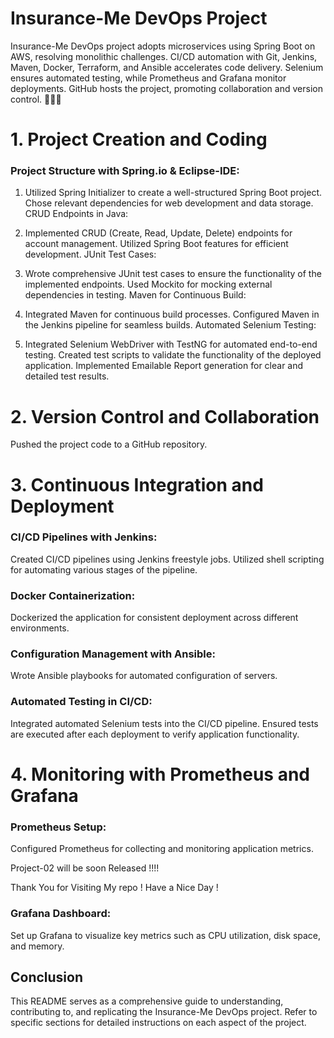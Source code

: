 
# Insurance-Me DevOps Project


Insurance-Me DevOps project adopts microservices using Spring Boot on AWS, resolving monolithic challenges. CI/CD automation with Git, Jenkins, Maven, Docker, Terraform, and Ansible accelerates code delivery. Selenium ensures automated testing, while Prometheus and Grafana monitor deployments. GitHub hosts the project, promoting collaboration and version control. 🚀🔧🌐


# 1. Project Creation and Coding

### Project Structure with Spring.io & Eclipse-IDE:

 1. Utilized Spring Initializer to create a well-structured Spring Boot project.
Chose relevant dependencies for web development and data storage.
CRUD Endpoints in Java:

2. Implemented CRUD (Create, Read, Update, Delete) endpoints for account management.
Utilized Spring Boot features for efficient development.
JUnit Test Cases:

3. Wrote comprehensive JUnit test cases to ensure the functionality of the implemented endpoints.
Used Mockito for mocking external dependencies in testing.
Maven for Continuous Build:

4. Integrated Maven for continuous build processes.
Configured Maven in the Jenkins pipeline for seamless builds.
Automated Selenium Testing:

5. Integrated Selenium WebDriver with TestNG for automated end-to-end testing.
Created test scripts to validate the functionality of the deployed application.
Implemented Emailable Report generation for clear and detailed test results.
# 2. Version Control and Collaboration

Pushed the project code to a GitHub repository.
# 3. Continuous Integration and Deployment

### CI/CD Pipelines with Jenkins:

Created CI/CD pipelines using Jenkins freestyle jobs.
Utilized shell scripting for automating various stages of the pipeline.

### Docker Containerization:

Dockerized the application for consistent deployment across different environments.

### Configuration Management with Ansible:

Wrote Ansible playbooks for automated configuration of servers.

### Automated Testing in CI/CD:

Integrated automated Selenium tests into the CI/CD pipeline.
Ensured tests are executed after each deployment to verify application functionality.
# 4. Monitoring with Prometheus and Grafana

### Prometheus Setup:

Configured Prometheus for collecting and monitoring application metrics.

Project-02 will be soon Released !!!! 

Thank You for Visiting My repo ! Have a Nice Day !

### Grafana Dashboard:

Set up Grafana to visualize key metrics such as CPU utilization, disk space, and memory.
## Conclusion

This README serves as a comprehensive guide to understanding, contributing to, and replicating the Insurance-Me DevOps project. Refer to specific sections for detailed instructions on each aspect of the project.
